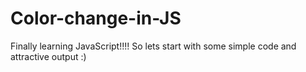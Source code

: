 # Color-change-in-JS
Finally learning JavaScript!!!! So lets start with some simple code and  attractive output  :)





